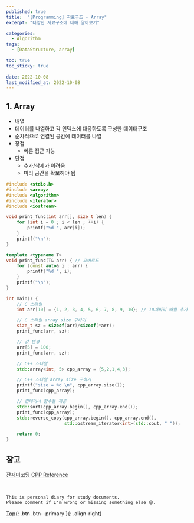 ```yaml
---
published: true
title:  "[Programming] 자료구조 - Array"
excerpt: "다양한 자료구조에 대해 알아보기"

categories:
  - Algorithm
tags:
  - [DataStructure, array]

toc: true
toc_sticky: true
 
date: 2022-10-08
last_modified_at: 2022-10-08
---
```


## 1. Array

- 배열
- 데이터를 나열하고 각 인덱스에 대응하도록 구성한 데이터구조
- 순차적으로 연결된 공간에 데이터를 나열
- 장점
    - 빠른 접근 가능
- 단점
    - 추가/삭제가 어려움
    - 미리 공간을 확보해야 됨

```cpp
#include <stdio.h>
#include <array>
#include <algorithm>
#include <iterator>
#include <iostream>

void print_func(int arr[], size_t len) {
    for (int i = 0 ; i < len ; ++i) {
        printf("%d ", arr[i]);
    }
    printf("\n");
}

template <typename T>
void print_func(T& arr) { // 오버로드
    for (const auto& i : arr) {
        printf("%d ", i);
    }
    printf("\n");
}

int main() {
    // C 스타일
    int arr[10] = {1, 2, 3, 4, 5, 6, 7, 8, 9, 10}; // 10개짜리 배열 추가

    // C 스타일 array size 구하기 
    size_t sz = sizeof(arr)/sizeof(*arr);
    print_func(arr, sz);

    // 값 변경
    arr[5] = 100;
    print_func(arr, sz);

    // C++ 스타일
    std::array<int, 5> cpp_array = {5,2,1,4,3};

    // C++ 스타일 array size 구하기
    printf("size = %d \n", cpp_array.size());
    print_func(cpp_array);

    // 컨테이너 함수들 제공
    std::sort(cpp_array.begin(), cpp_array.end());
    print_func(cpp_array);
    std::reverse_copy(cpp_array.begin(), cpp_array.end(), 
                      std::ostream_iterator<int>(std::cout, " "));

    return 0;
}
```



## 참고
[잔재미코딩](https://www.fun-coding.org/DS&AL1-2.html)
[CPP Reference](https://en.cppreference.com/w/cpp/container/array)

<br>

    This is personal diary for study documents.
    Please comment if I'm wrong or missing something else 😄. 

[Top](#){: .btn .btn--primary }{: .align-right}